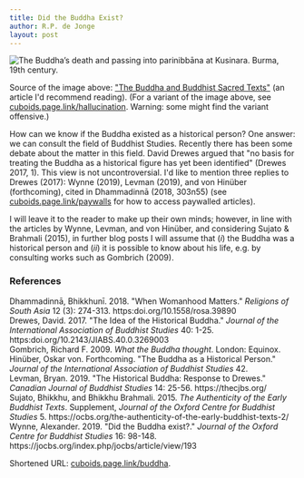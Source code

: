 ```yaml
---
title: Did the Buddha Exist?
author: R.P. de Jonge
layout: post
---
```


<span class="image left"><img src="{{ 'assets/images/death-of-buddha.jpg' | relative_url }}" alt="The Buddha’s death and passing into parinibbāna at Kusinara. Burma, 19th century." /></span>

<p>Source of the image above: <a href="https://www.bl.uk/sacred-texts/articles/the-buddha-and-buddhist-sacred-texts">"The Buddha and Buddhist Sacred Texts"</a> (an article I'd recommend reading). (For a variant of the image above, see <a href="https://cuboids.page.link/hallucination">cuboids.page.link/hallucination</a>. Warning: some might find the variant offensive.) </p>

<p>How can we know if the Buddha existed as a historical person? One answer: we can consult the field of Buddhist Studies.
Recently there has been some debate about the matter in this field. David Drewes argued that "no basis for treating the Buddha as a historical figure has yet been identified" (Drewes 2017, 1). This view is not uncontroversial. I'd like to mention three replies to Drewes (2017): Wynne (2019), Levman (2019), and von Hinüber (forthcoming), cited in Dhammadinnā (2018, 303n55) (see <a href="https://cuboids.page.link/paywalls">cuboids.page.link/paywalls</a> for how to access paywalled articles).</p>

<p>I will leave it to the reader to make up their own minds; however, in line with the articles by Wynne, Levman, and von Hinüber, and considering Sujato & Brahmali (2015), in further blog posts I will assume that (<i>i</i>) the Buddha was a historical person and (<i>ii</i>) it is possible to know about his life, e.g. by consulting works such as Gombrich (2009). 

<h3>References</h3>
<p>Dhammadinnā, Bhikkhunī. 2018. "When Womanhood Matters." <i>Religions of South Asia</i> 12 (3): 274-313. https:doi.org/10.1558/rosa.39890 <br>
Drewes, David. 2017. "The Idea of the Historical Buddha." <i>Journal of the International Association of Buddhist Studies</i> 40: 1-25. https:doi.org/10.2143/JIABS.40.0.3269003 <br>
Gombrich, Richard F. 2009. <i>What the Buddha thought</i>. London: Equinox.<br>
Hinüber, Oskar von. Forthcoming. "The Buddha as a Historical Person." <i>Journal of the International Association of Buddhist Studies</i> 42.<br>
Levman, Bryan. 2019. "The Historical Buddha: Response to Drewes." <i>Canadian Journal of Buddhist Studies</i> 14: 25-56.  https://thecjbs.org/<br>
Sujato, Bhikkhu, and Bhikkhu Brahmali. 2015. <i>The Authenticity of the Early Buddhist Texts</i>. Supplement, <i>Journal of the Oxford Centre for Buddhist Studies</i> 5. https://ocbs.org/the-authenticity-of-the-early-buddhist-texts-2/ <br>
Wynne, Alexander. 2019. "Did the Buddha exist?." <i>Journal of the Oxford Centre for Buddhist Studies</i> 16: 98-148.  https://jocbs.org/index.php/jocbs/article/view/193</p>

<p>Shortened URL: <a href="https://cuboids.page.link/buddha">cuboids.page.link/buddha</a>.</p>
